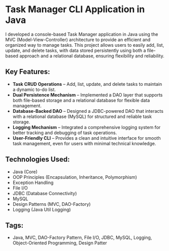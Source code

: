 # Task Manager CLI Application in Java

I developed a console-based Task Manager application in Java using the MVC (Model-View-Controller) architecture to provide an efficient and organized way to manage tasks. This project allows users to easily add, list, update, and delete tasks, with data stored persistently using both a file-based approach and a relational database, ensuring flexibility and reliability.

## Key Features:
- **Task CRUD Operations** – Add, list, update, and delete tasks to maintain a dynamic to-do list.
- **Dual Persistence Mechanism** – Implemented a DAO layer that supports both file-based storage and a relational database for flexible data management.
- **Database-Backed DAO** – Designed a JDBC-powered DAO that interacts with a relational database (MySQL) for structured and reliable task storage.
- **Logging Mechanism** – Integrated a comprehensive logging system for better tracking and debugging of task operations.
- **User-Friendly CLI** – Provides a clean and intuitive interface for smooth task management, even for users with minimal technical knowledge.

## Technologies Used:
- Java (Core)
- OOP Principles (Encapsulation, Inheritance, Polymorphism)
- Exception Handling
- File I/O
- JDBC (Database Connectivity)
- MySQL
- Design Patterns (MVC, DAO-Factory)
- Logging (Java Util Logging)

## Tags:
- Java, MVC, DAO-Factory Pattern, File I/O, JDBC, MySQL, Logging, Object-Oriented Programming, Design Patter

